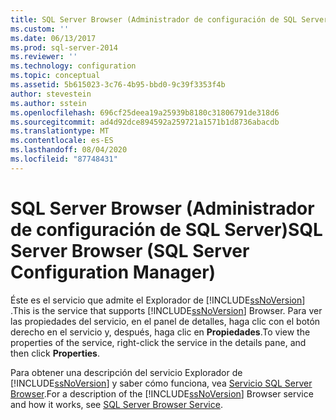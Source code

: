 ```yaml
---
title: SQL Server Browser (Administrador de configuración de SQL Server) | Microsoft Docs
ms.custom: ''
ms.date: 06/13/2017
ms.prod: sql-server-2014
ms.reviewer: ''
ms.technology: configuration
ms.topic: conceptual
ms.assetid: 5b615023-3c76-4b95-bbd0-9c39f3353f4b
author: stevestein
ms.author: sstein
ms.openlocfilehash: 696cf25deea19a25939b8180c31806791de318d6
ms.sourcegitcommit: ad4d92dce894592a259721a1571b1d8736abacdb
ms.translationtype: MT
ms.contentlocale: es-ES
ms.lasthandoff: 08/04/2020
ms.locfileid: "87748431"
---
```

# <a name="sql-server-browser-sql-server-configuration-manager"></a><span data-ttu-id="5d716-102">SQL Server Browser (Administrador de configuración de SQL Server)</span><span class="sxs-lookup"><span data-stu-id="5d716-102">SQL Server Browser (SQL Server Configuration Manager)</span></span>
  <span data-ttu-id="5d716-103">Éste es el servicio que admite el Explorador de [!INCLUDE[ssNoVersion](../../includes/ssnoversion-md.md)] .</span><span class="sxs-lookup"><span data-stu-id="5d716-103">This is the service that supports [!INCLUDE[ssNoVersion](../../includes/ssnoversion-md.md)] Browser.</span></span> <span data-ttu-id="5d716-104">Para ver las propiedades del servicio, en el panel de detalles, haga clic con el botón derecho en el servicio y, después, haga clic en **Propiedades**.</span><span class="sxs-lookup"><span data-stu-id="5d716-104">To view the properties of the service, right-click the service in the details pane, and then click **Properties**.</span></span>  
  
 <span data-ttu-id="5d716-105">Para obtener una descripción del servicio Explorador de [!INCLUDE[ssNoVersion](../../includes/ssnoversion-md.md)] y saber cómo funciona, vea [Servicio SQL Server Browser](../../../2014/tools/configuration-manager/sql-server-browser-service.md).</span><span class="sxs-lookup"><span data-stu-id="5d716-105">For a description of the [!INCLUDE[ssNoVersion](../../includes/ssnoversion-md.md)] Browser service and how it works, see [SQL Server Browser Service](../../../2014/tools/configuration-manager/sql-server-browser-service.md).</span></span>  
  
  
